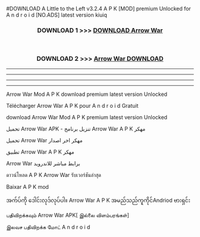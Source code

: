 #DOWNLOAD A Little to the Left v3.2.4 A P K [MOD] premium Unlocked for A n d r o i d [NO.ADS] latest version kiuiq 



<div align="center">

<h3>DOWNLOAD 1 >>> <a href="https://downloadmod1.web.app/?judul=Arrow War ">DOWNLOAD Arrow War </a></h3><br>

<h3>DOWNLOAD 2 >>> <a href="https://downloadmod1.web.app/?judul=Arrow War ">Arrow War  DOWNLOAD </a></h3>

</div>


----------------------------------------------------------

----------------------------------------------------------

----------------------------------------------------------

----------------------------------------------------------


Arrow War  Mod A P K download premium latest version Unlocked

Télécharger Arrow War  A P K pour A n d r o i d Gratuit

download Arrow War  Mod A P K premium latest version Unlocked

تحميل Arrow War  APK - تنزيل برنامج Arrow War  A P K مهكر

تحميل Arrow War  مهكر اخر اصدار

تطبيق Arrow War  A P K مهكر

Arrow War  برابط مباشر للاندرويد

ดาวน์โหลด A P K Arrow War  รับเวอร์ชันล่าสุด

Baixar A P K mod

အက်ပ်ကို ဒေါင်းလုဒ်လုပ်ပါ။ Arrow War  A P K အမည်သည်ကူကိုင်Andriod ဗားရှင်း

பதிவிறக்கவும் Arrow War  APK[ இல்லை விளம்பரங்கள்] 
 
இலவச பதிவிறக்க மோட் A n d r o i d



